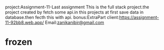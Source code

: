 project:Assignment-11-Last assignment
This is the full stack project.the project created by fetch some api.in this projects at first save data in database.then fecth this with api.
bonus:ExtraPart
client:https://assignment-11-92bb8.web.app/
Email:zanikanibir@gmail.com
# frozen
